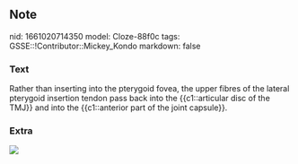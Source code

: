 ## Note
nid: 1661020714350
model: Cloze-88f0c
tags: GSSE::!Contributor::Mickey_Kondo
markdown: false

### Text
Rather than inserting into the pterygoid fovea, the upper fibres of the lateral pterygoid insertion tendon pass back into the {{c1::articular disc of the TMJ}} and into the {{c1::anterior part of the joint capsule}}.

### Extra
<img src="80fff603f158d3c466ae48d17ff64e18.png">
